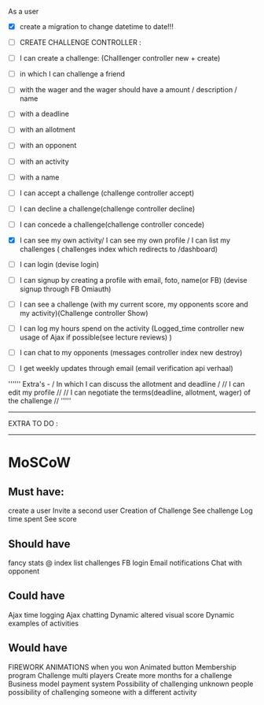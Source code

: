 As a user

- [x] create a migration to change datetime to date!!!


- [ ] CREATE CHALLENGE CONTROLLER : 
- [ ] I can create a challenge: (Challlenger controller new + create) 
- [ ]  in which I can challenge a friend
- [ ] with the wager and the wager should have a amount / description / name
- [ ] with a deadline 
- [ ] with an allotment
- [ ] with an opponent
- [ ] with an activity
- [ ] with a name 

- [ ] I can accept a challenge (challenge controller accept)
- [ ] I can decline a challenge(challenge controller decline)
- [ ] I can concede a challenge(challenge controller concede)
 
- [x] I can see my own activity/ I can see my own profile / I can list my challenges ( challenges index which redirects to /dashboard)

- [ ] I can login (devise login)
- [ ] I can signup by creating a profile with email, foto, name(or FB) (devise signup through FB Omiauth)
 
- [ ] I can see a challenge (with my current score, my opponents score and my activity)(Challenge controller Show)
- [ ] I can log my hours spend on the activity (Logged_time controller new usage of Ajax if possible(see lecture reviews) )

- [ ] I can chat to my opponents (messages controller index new destroy)
- [ ] I get weekly updates through email (email verification api verhaal)


'''''' 
Extra's - /  In which I can discuss the allotment and deadline / // I can edit my profile // // I can negotiate the terms(deadline, allotment, wager) of the challenge //
''''' 
___________________________________________________________

EXTRA TO DO :




_________________________________________________________



# MoSCoW
## Must have: 
create a user
Invite a second user
Creation of Challenge
See challenge
Log time spent
See score

## Should have
fancy stats @ index
list challenges
FB login 
Email notifications
Chat with opponent

## Could have 
Ajax time logging
Ajax chatting
Dynamic altered visual score
Dynamic examples of activities 

## Would have 
FIREWORK ANIMATIONS when you won
Animated button 
Membership program
Challenge multi players
Create more months for a challenge
Business model
payment system 
Possibility of challenging unknown people
possibility of challenging someone with a different activity



